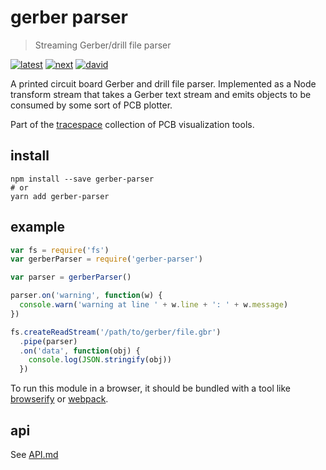 # gerber parser

> Streaming Gerber/drill file parser

[![latest][gerber-parser-latest-badge]][npm]
[![next][gerber-parser-next-badge]][npm-next]
[![david][gerber-parser-david-badge]][david]

A printed circuit board Gerber and drill file parser. Implemented as a Node transform stream that takes a Gerber text stream and emits objects to be consumed by some sort of PCB plotter.

Part of the [tracespace][] collection of PCB visualization tools.

[tracespace]: https://github.com/tracespace/tracespace
[npm]: https://www.npmjs.com/package/gerber-parser
[npm-next]: https://www.npmjs.com/package/gerber-parser/v/next
[david]: https://david-dm.org/tracespace/tracespace?path=packages/gerber-parser
[gerber-parser-latest-badge]: https://flat.badgen.net/npm/v/gerber-parser
[gerber-parser-next-badge]: https://flat.badgen.net/npm/v/gerber-parser/next
[gerber-parser-david-badge]: https://flat.badgen.net/david/dep/tracespace/tracespace/packages/gerber-parser

## install

```
npm install --save gerber-parser
# or
yarn add gerber-parser
```

## example

```js
var fs = require('fs')
var gerberParser = require('gerber-parser')

var parser = gerberParser()

parser.on('warning', function(w) {
  console.warn('warning at line ' + w.line + ': ' + w.message)
})

fs.createReadStream('/path/to/gerber/file.gbr')
  .pipe(parser)
  .on('data', function(obj) {
    console.log(JSON.stringify(obj))
  })
```

To run this module in a browser, it should be bundled with a tool like [browserify][] or [webpack][].

[browserify]: http://browserify.org/
[webpack]: https://webpack.js.org/

## api

See [API.md](./API.md)
